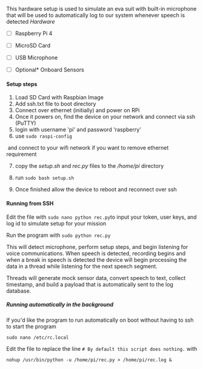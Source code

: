This hardware setup is used to simulate an eva suit with built-in microphone that will be used to automatically log to our system whenever speech is detected
*Hardware*

- [ ] Raspberry Pi 4
- [ ] MicroSD Card
- [ ] USB Microphone
- [ ] Optional* Onboard Sensors



#### Setup steps

1. Load SD Card with Raspbian Image
2. Add ssh.txt file to boot directory
3. Connect over ethernet (initially) and power on RPi
4. Once it powers on, find the device on your network and connect via ssh (PuTTY)
5. login with username 'pi' and password 'raspberry'
6. use `sudo raspi-config`

​    and connect to your wifi network if you want to remove ethernet requirement

7. copy the *setup.sh* and *rec.py* files to the */home/pi* directory
8. run `sudo bash setup.sh`

9. Once finished allow the device to reboot and reconnect over ssh

#### Running from SSH

Edit the file with `sudo nano python rec.py`to input your token, user keys, and log id to simulate setup for your mission

Run the program with `sudo python rec.py`

This will detect microphone, perform setup steps, and begin listening for voice communications. When speech is detected, recording begins and when a break in speech is detected the device will begin processing the data in a thread while listening for the next speech segment.

Threads will generate mock sensor data, convert speech to text, collect timestamp, and build a payload that is automatically sent to the log database.

##### Running automatically in the background

If you'd like the program to run automatically on boot without having to ssh to start the program

`sudo nano /etc/rc.local`

Edit the file to replace the line `# By default this script does nothing.` with

 `nohup /usr/bin/python -u /home/pi/rec.py > /home/pi/rec.log &`

